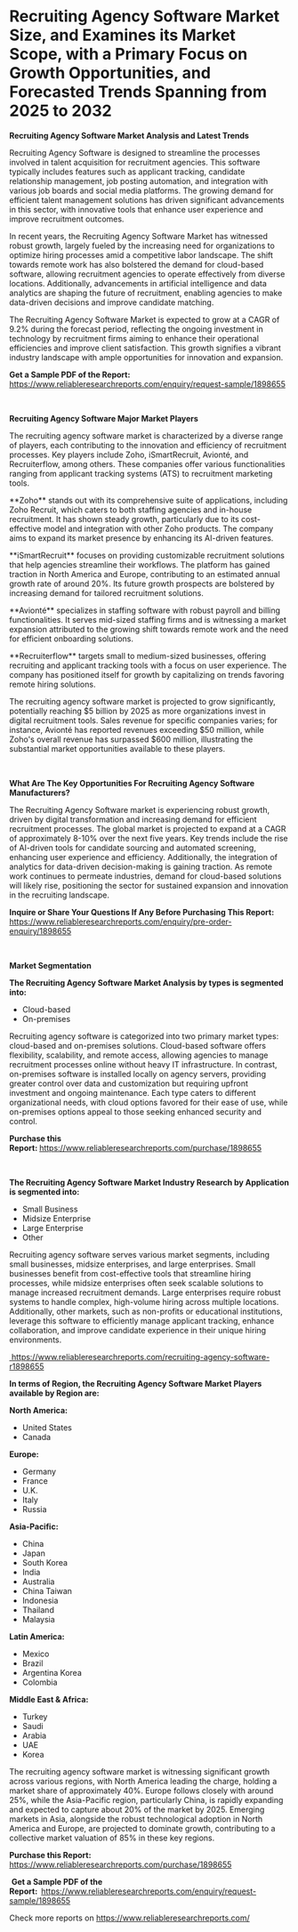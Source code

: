 <p><h1>Recruiting Agency Software Market Size, and Examines its Market Scope, with a Primary Focus on Growth Opportunities, and Forecasted Trends Spanning from 2025 to 2032</h1></p><p><strong>Recruiting Agency Software Market Analysis and Latest Trends</strong></p>
<p><p>Recruiting Agency Software is designed to streamline the processes involved in talent acquisition for recruitment agencies. This software typically includes features such as applicant tracking, candidate relationship management, job posting automation, and integration with various job boards and social media platforms. The growing demand for efficient talent management solutions has driven significant advancements in this sector, with innovative tools that enhance user experience and improve recruitment outcomes.</p><p>In recent years, the Recruiting Agency Software Market has witnessed robust growth, largely fueled by the increasing need for organizations to optimize hiring processes amid a competitive labor landscape. The shift towards remote work has also bolstered the demand for cloud-based software, allowing recruitment agencies to operate effectively from diverse locations. Additionally, advancements in artificial intelligence and data analytics are shaping the future of recruitment, enabling agencies to make data-driven decisions and improve candidate matching.</p><p>The Recruiting Agency Software Market is expected to grow at a CAGR of 9.2% during the forecast period, reflecting the ongoing investment in technology by recruitment firms aiming to enhance their operational efficiencies and improve client satisfaction. This growth signifies a vibrant industry landscape with ample opportunities for innovation and expansion.</p></p>
<p><strong>Get a Sample PDF of the Report:&nbsp;</strong> <a href="https://www.reliableresearchreports.com/enquiry/request-sample/1898655?utm_campaign=2267&utm_medium=2&utm_source=Github&utm_content=ia&utm_term=09032025&utm_id=recruiting-agency-software">https://www.reliableresearchreports.com/enquiry/request-sample/1898655</a></p>
<p>&nbsp;</p>
<p><strong>Recruiting Agency Software Major Market Players</strong></p>
<p><p>The recruiting agency software market is characterized by a diverse range of players, each contributing to the innovation and efficiency of recruitment processes. Key players include Zoho, iSmartRecruit, Avionté, and Recruiterflow, among others. These companies offer various functionalities ranging from applicant tracking systems (ATS) to recruitment marketing tools.</p><p>**Zoho** stands out with its comprehensive suite of applications, including Zoho Recruit, which caters to both staffing agencies and in-house recruitment. It has shown steady growth, particularly due to its cost-effective model and integration with other Zoho products. The company aims to expand its market presence by enhancing its AI-driven features.</p><p>**iSmartRecruit** focuses on providing customizable recruitment solutions that help agencies streamline their workflows. The platform has gained traction in North America and Europe, contributing to an estimated annual growth rate of around 20%. Its future growth prospects are bolstered by increasing demand for tailored recruitment solutions.</p><p>**Avionté** specializes in staffing software with robust payroll and billing functionalities. It serves mid-sized staffing firms and is witnessing a market expansion attributed to the growing shift towards remote work and the need for efficient onboarding solutions. </p><p>**Recruiterflow** targets small to medium-sized businesses, offering recruiting and applicant tracking tools with a focus on user experience. The company has positioned itself for growth by capitalizing on trends favoring remote hiring solutions.</p><p>The recruiting agency software market is projected to grow significantly, potentially reaching $5 billion by 2025 as more organizations invest in digital recruitment tools. Sales revenue for specific companies varies; for instance, Avionté has reported revenues exceeding $50 million, while Zoho's overall revenue has surpassed $600 million, illustrating the substantial market opportunities available to these players.</p></p>
<p>&nbsp;</p>
<p><strong>What Are The Key Opportunities For Recruiting Agency Software Manufacturers?</strong></p>
<p><p>The Recruiting Agency Software market is experiencing robust growth, driven by digital transformation and increasing demand for efficient recruitment processes. The global market is projected to expand at a CAGR of approximately 8-10% over the next five years. Key trends include the rise of AI-driven tools for candidate sourcing and automated screening, enhancing user experience and efficiency. Additionally, the integration of analytics for data-driven decision-making is gaining traction. As remote work continues to permeate industries, demand for cloud-based solutions will likely rise, positioning the sector for sustained expansion and innovation in the recruiting landscape.</p></p>
<p><strong>Inquire or Share Your Questions If Any Before Purchasing This Report:</strong> <a href="https://www.reliableresearchreports.com/enquiry/pre-order-enquiry/1898655?utm_campaign=2267&utm_medium=2&utm_source=Github&utm_content=ia&utm_term=09032025&utm_id=recruiting-agency-software">https://www.reliableresearchreports.com/enquiry/pre-order-enquiry/1898655</a></p>
<p>&nbsp;</p>
<p><strong>Market Segmentation</strong></p>
<p><strong>The Recruiting Agency Software Market Analysis by types is segmented into:</strong></p>
<p><ul><li>Cloud-based</li><li>On-premises</li></ul></p>
<p><p>Recruiting agency software is categorized into two primary market types: cloud-based and on-premises solutions. Cloud-based software offers flexibility, scalability, and remote access, allowing agencies to manage recruitment processes online without heavy IT infrastructure. In contrast, on-premises software is installed locally on agency servers, providing greater control over data and customization but requiring upfront investment and ongoing maintenance. Each type caters to different organizational needs, with cloud options favored for their ease of use, while on-premises options appeal to those seeking enhanced security and control.</p></p>
<p><strong>Purchase this Report:&nbsp;</strong><a href="https://www.reliableresearchreports.com/purchase/1898655?utm_campaign=2267&utm_medium=2&utm_source=Github&utm_content=ia&utm_term=09032025&utm_id=recruiting-agency-software">https://www.reliableresearchreports.com/purchase/1898655</a></p>
<p>&nbsp;</p>
<p><strong>The Recruiting Agency Software Market Industry Research by Application is segmented into:</strong></p>
<p><ul><li>Small Business</li><li>Midsize Enterprise</li><li>Large Enterprise</li><li>Other</li></ul></p>
<p><p>Recruiting agency software serves various market segments, including small businesses, midsize enterprises, and large enterprises. Small businesses benefit from cost-effective tools that streamline hiring processes, while midsize enterprises often seek scalable solutions to manage increased recruitment demands. Large enterprises require robust systems to handle complex, high-volume hiring across multiple locations. Additionally, other markets, such as non-profits or educational institutions, leverage this software to efficiently manage applicant tracking, enhance collaboration, and improve candidate experience in their unique hiring environments.</p></p>
<p><a href="https://www.reliableresearchreports.com/recruiting-agency-software-r1898655?utm_campaign=2267&utm_medium=2&utm_source=Github&utm_content=ia&utm_term=09032025&utm_id=recruiting-agency-software">&nbsp;https://www.reliableresearchreports.com/recruiting-agency-software-r1898655</a></p>
<p><strong>In terms of Region, the Recruiting Agency Software Market Players available by Region are:</strong></p>
<p>
    <p> <strong> North America: </strong>
        <ul>
            <li>United States</li>
            <li>Canada</li>
        </ul>
        </p> 
    <p> <strong> Europe: </strong>
        <ul>
            <li>Germany</li>
            <li>France</li>
            <li>U.K.</li>
            <li>Italy</li>
            <li>Russia</li>
        </ul>
        </p> 
    <p> <strong> Asia-Pacific: </strong>
        <ul>
            <li>China</li>
            <li>Japan</li>
            <li>South Korea</li>
            <li>India</li>
            <li>Australia</li>
            <li>China Taiwan</li>
            <li>Indonesia</li>
            <li>Thailand</li>
            <li>Malaysia</li>
        </ul>
        </p> 
    <p> <strong> Latin America: </strong>
        <ul>
            <li>Mexico</li>
            <li>Brazil</li>
            <li>Argentina Korea</li>
            <li>Colombia</li>
        </ul>
        </p> 
    <p> <strong> Middle East & Africa: </strong>
        <ul>
            <li>Turkey</li>
            <li>Saudi</li>
            <li>Arabia</li>
            <li>UAE</li>
            <li>Korea</li>
        </ul>
    </p>
    </p>
<p><p>The recruiting agency software market is witnessing significant growth across various regions, with North America leading the charge, holding a market share of approximately 40%. Europe follows closely with around 25%, while the Asia-Pacific region, particularly China, is rapidly expanding and expected to capture about 20% of the market by 2025. Emerging markets in Asia, alongside the robust technological adoption in North America and Europe, are projected to dominate growth, contributing to a collective market valuation of 85% in these key regions.</p></p>
<p><strong>Purchase this Report: </strong><a href="https://www.reliableresearchreports.com/purchase/1898655?utm_campaign=2267&utm_medium=2&utm_source=Github&utm_content=ia&utm_term=09032025&utm_id=recruiting-agency-software">https://www.reliableresearchreports.com/purchase/1898655</a></p>
<p>&nbsp;<strong>Get a Sample PDF of the Report:&nbsp;&nbsp;</strong><a href="https://www.reliableresearchreports.com/enquiry/request-sample/1898655?utm_campaign=2267&utm_medium=2&utm_source=Github&utm_content=ia&utm_term=09032025&utm_id=recruiting-agency-software">https://www.reliableresearchreports.com/enquiry/request-sample/1898655</a></p>
<p><strong></strong></p>
<p>Check more reports on <a href="https://www.reliableresearchreports.com/?utm_campaign=2267&utm_medium=2&utm_source=Github&utm_content=ia&utm_term=09032025&utm_id=recruiting-agency-software">https://www.reliableresearchreports.com/</a></p>